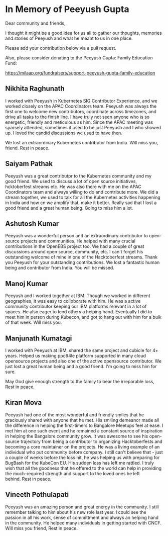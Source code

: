 # In Memory of Peeyush Gupta

Dear community and friends,

I thought it might be a good idea for us all to gather our thoughts, memories and stories of Peeyush and what he meant to us in one place.

Please add your contribution below via a pull request. 

Also, please consider donating to the Peeyush Gupta: Family Education Fund:

https://milaap.org/fundraisers/support-peeyush-gupta-family-education

## Nikhita Raghunath

I worked with Peeyush in Kubernetes SIG Contributor Experience, and we worked closely on the APAC Coordinators team.
Peeyush was always the first one to welcome new contributors, coordinate across timezones, and drive all tasks to the finish line.
I have truly not seen anyone who is so energetic, friendly and meticulous as him. Since the APAC meeting was sparsely attended,
sometimes it used to be just Peeyush and I who showed up. I loved the candid discussions we used to have then.

We lost an extraordinary Kubernetes contributor from India. Will miss you, friend. Rest in peace.

## Saiyam Pathak

Peeyush was a great contributpr to the Kubernetes community and my good friend. We used to discuss a lot of open source initiatives, hcktoberfest streams etc.
He was also there with me on the APAC Coordinators team and always willing to do and contribute more. We did a stream together, we used to talk for all the Kubernetes activities happening in India and how cn we amplify that, make it better. 
Really sad that I lost a good friend and a great human being. Going to miss him a lot.

## Ashutosh Kumar

Peeyush was a wonderful person and an extraordinary contributor to open-source 
projects and communities. He helped with many crucial contributions in
the OpenEBS project too. We had a couple of great discussions around open source,
community, etc. I can't forget his outstanding welcome of mine in one of the
Hacktoberfest streams. Thank you Peeyush for your outstanding contributions. We
lost a fantastic human being and contributor from India. You will be missed.

## Manoj Kumar

Peeyush and I worked together at IBM.  Though we worked in different geographies, it was easy to colloborate with him. He was a active community contributor keeping our IBM platforms relevant in a lot of spaces. He also eager to lend others a helping hand. Eventually I did to meet him in person during Kubecon, and got to hang out with him for a bulk of that week.  Will miss you.

## Manjunath Kumatagi

I worked with Peeyush at IBM, shared the same project and cubicle for 4+ years. Helped us making ppc64le platform supported in many cloud opensource projects and also one of the active opensource contributor. We just lost a great human being and a good friend. I'm going to miss him for sure.

May God give enough strength to the family to bear the irreparable loss, Rest in peace.

## Kiran Mova

Peeyush had one of the most wonderful and friendly smiles that he graciously shared with anyone that he met. His smiling demeanor made all the difference in helping the first-timers to Bangalore Meetups feel at ease. I met him at one such event and he remained a constant source of inspiration in helping the Bangalore community grow. It was awesome to see his open-source trajectory from being a contributor to organizing Hacktoberfests and becoming a core maintainer on the projects. He was a living example of an individual who put community before company. I still can't believe that - just a couple of weeks before the loss hit, he was helping us with preparing for BugBash for the KubeCon EU. His sudden loss has left me rattled. I truly wish that all the goodness that he offered to the world can help in providing the much-required strength and support to the loved ones he left behind. Rest in peace. 

## Vineeth Pothulapati

Peeyush was an amazing person and great energy in the community. I still remember talking to him about his new role last year. I could see the passion in all his work, sense of committment and always an helping hand in the community. He helped many individuals in getting started with CNCF. Will miss you friend, Rest in peace.  
